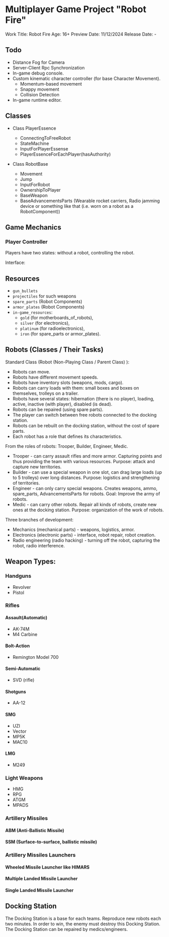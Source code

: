 # Multiplayer Game Project "Robot Fire"
Work Title: Robot Fire
Age: 16+
Preview Date: 11/12/2024
Release Date: - 


## Todo
- Distance Fog for Camera
- Server-Client Rpc Synchronization
- In-game debug console.
- Custom kinematic character controller (for base Character Movement).
  - Momentum-based movement
  - Snappy movement
  - Collision Detection
- In-game runtime editor.



## Classes
- Class PlayerEssence
  - ConnectingToFreeRobot
  - StateMachine
  - InputForPlayerEssense
  - PlayerEssenceForEachPlayer(hasAuthority)


- Class RobotBase
  - Movement
  - Jump
  - InputForRobot
  - OwnershipToPlayer
  - BaseWeapon
  - BaseAdvancementsParts (Wearable rocket carriers, Radio jamming device or something like that (i.e. worn on a robot as a RobotComponent))


## Game Mechanics

### Player Controller

Players have two states: without a robot, controlling the robot.

Interface: 

## Resources 
- `gun_bullets`
- `projectiles` for such weapons
- `spare_parts` (Robot Components)
- `armor_plates` (Robot Components)
- `in-game_resources`:
  - `gold` (for motherboards_of_robots),
  - `silver` (for electronics),
  - `platinum` (for radioelectronics),
  - `iron` (for spare_parts or armor_plates).

## Robots (Classes / Their Tasks)

Standard Class (Robot (Non-Playing Class / Parent Class) ):

- Robots can move.
- Robots have different movement speeds.
- Robots have inventory slots (weapons, mods, cargo).
- Robots can carry loads with them: small boxes and boxes on themselves, trolleys on a trailer.
- Robots have several states: hibernation (there is no player), loading, active, inactive (with player), disabled (is dead).
- Robots can be repaired (using spare parts).
- The player can switch between free robots connected to the docking station.
- Robots can be rebuilt on the docking station, without the cost of spare parts.
- Each robot has a role that defines its characteristics.

From the roles of robots: Trooper, Builder, Engineer, Medic.

- Trooper - can carry assault rifles and more armor. Capturing points and thus providing the team with various resources. Purpose: attack and capture new territories.
- Builder - can use a special weapon in one slot, can drag large loads (up to 5 trolleys) over long distances. Purpose: logistics and strengthening of territories.
- Engineer - can only carry special weapons. Creates weapons, ammo, spare_parts, AdvancementsParts for robots. Goal: Improve the army of robots.
- Medic - can carry other robots. Repair all kinds of robots, create new ones at the docking station. Purpose: organization of the work of robots.

Three branches of development:

- Mechanics (mechanical parts) - weapons, logistics, armor. 
- Electronics (electronic parts) - interface, robot repair, robot creation. 
- Radio engineering (radio hacking) - turning off the robot, capturing the robot, radio interference.

## Weapon Types:

### Handguns

- Revolver
- Pistol

### Rifles

#### Assault(Automatic)
- AK-74M
- M4 Carbine

#### Bolt-Action
- Remington Model 700

#### Semi-Automatic
- SVD (rifle)

#### Shotguns
- AA-12

#### SMG
- UZI
- Vector  
- MP5K 
- MAC10

#### LMG
- M249

### Light Weapons
- HMG
- RPG
- ATGM
- MPADS

### Artillery Missiles

#### ABM (Anti-Ballistic Missile)

#### SSM (Surface-to-surface, ballistic missile)

### Artillery Missiles Launchers

#### Wheeled Missile Launcher like HIMARS

#### Multiple Landed Missile Launcher

#### Single Landed Missile Launcher

## Docking Station

The Docking Station is a base for each teams. Reproduce new robots each two minutes. In order to win, the enemy must destroy this Docking Station. The Docking Station can be repaired by medics/engineers.
